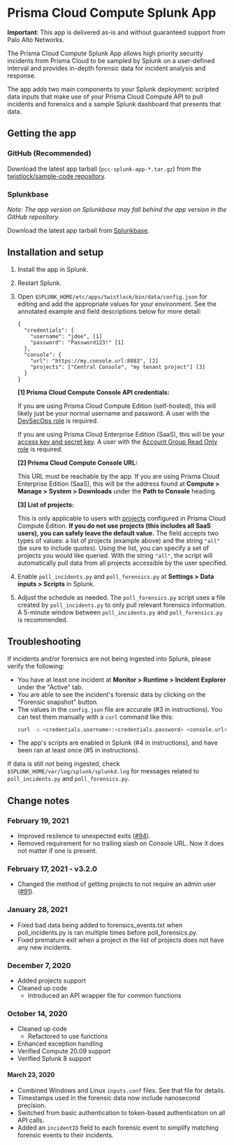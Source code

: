 # Prisma Cloud Compute Splunk App

**Important**: This app is delivered as-is and without guaranteed support from Palo Alto Networks.

The Prisma Cloud Compute Splunk App allows high priority security incidents from Prisma Cloud to be sampled by Splunk on a user-defined interval and provides in-depth forensic data for incident analysis and response.

The app adds two main components to your Splunk deployment: scripted data inputs that make use of your Prisma Cloud Compute API to pull incidents and forensics and a sample Splunk dashboard that presents that data.

## Getting the app
### GitHub (Recommended)
Download the latest app tarball (`pcc-splunk-app-*.tar.gz`) from the [twistlock/sample-code repository](https://github.com/twistlock/sample-code/tree/master/siem/splunk).

### Splunkbase
_Note: The app version on Splunkbase may fall behind the app version in the GitHub repository._

Download the latest app tarball from [Splunkbase](https://splunkbase.splunk.com/app/4555).

## Installation and setup

1. Install the app in Splunk.
2. Restart Splunk.
3. Open `$SPLUNK_HOME/etc/apps/twistlock/bin/data/config.json` for editing and add the appropriate values for your environment. See the annotated example and field descriptions below for more detail:
    ```
    {
      "credentials": {
        "username": "jdoe", [1]
        "password": "Password123!" [1]
      },
      "console": {
        "url": "https://my.console.url:8083", [2]
        "projects": ["Central Console", "my tenant project"] [3]
      }
    }
    ```

    **[1] Prisma Cloud Compute Console API credentials:**
    
    If you are using Prisma Cloud Compute Edition (self-hosted), this will likely just be your normal username and password. A user with the [DevSecOps role](https://docs.twistlock.com/docs/compute_edition/authentication/user_roles.html#devsecops-user) is required.
    
    If you are using Prisma Cloud Enterprise Edition (SaaS), this will be your [access key and secret key](https://docs.twistlock.com/docs/enterprise_edition/authentication/access_keys.html#provisioning-access-keys). A user with the [Account Group Read Only role](https://docs.twistlock.com/docs/enterprise_edition/authentication/prisma_cloud_user_roles.html#prisma-cloud-roles-to-compute-roles-mapping) is required.

    **[2] Prisma Cloud Compute Console URL:**
    
    This URL must be reachable by the app. If you are using Prisma Cloud Enterprise Edition (SaaS), this will be the address found at **Compute > Manage > System > Downloads** under the **Path to Console** heading.

    **[3] List of projects:**
    
    This is only applicable to users with [projects](https://docs.twistlock.com/docs/compute_edition/deployment_patterns/projects.html) configured in Prisma Cloud Compute Edition. **If you do not use projects (this includes all SaaS users), you can safely leave the default value.** The field accepts two types of values: a list of projects (example above) and the string `"all"` (be sure to include quotes). Using the list, you can specify a set of projects you would like queried. With the string `"all"`, the script will automatically pull data from all projects accessible by the user specified.

4. Enable `poll_incidents.py` and `poll_forensics.py` at **Settings > Data inputs > Scripts** in Splunk.

5. Adjust the schedule as needed. The `poll_forensics.py` script uses a file created by `poll_incidents.py` to only pull relevant forensics information. A 5-minute window between `poll_incidents.py` and `poll_forensics.py` is recommended.

## Troubleshooting
If incidents and/or forensics are not being ingested into Splunk, please verify the following:

- You have at least one incident at **Monitor > Runtime > Incident Explorer** under the "Active" tab.
- You are able to see the incident's forensic data by clicking on the "Forensic snapshot" button.
- The values in the `config.json` file are accurate (#3 in instructions). You can test them manually with a `curl` command like this:
    ```bash
    curl -u <credentials.username>:<credentials.password> <console.url>/api/v1/incidents
    ```
- The app's scripts are enabled in Splunk (#4 in instructions), and have been ran at least once (#5 in instructions).

If data is still not being ingested, check `$SPLUNK_HOME/var/log/splunk/splunkd.log` for messages related to `poll_incidents.py` and `poll_forensics.py`.

## Change notes
### February 19, 2021
- Improved resilence to unexpected exits ([#94](https://github.com/twistlock/sample-code/issues/94)).
- Removed requirement for no trailing slash on Console URL. Now it does not matter if one is present.

### February 17, 2021 - v3.2.0
- Changed the method of getting projects to not require an admin user ([#91](https://github.com/twistlock/sample-code/issues/91)).

### January 28, 2021
- Fixed bad data being added to forensics_events.txt when poll_incidents.py is ran multiple times before poll_forensics.py.
- Fixed premature exit when a project in the list of projects does not have any new incidents.

### December 7, 2020
- Added projects support
- Cleaned up code
  - Introduced an API wrapper file for common functions

### October 14, 2020
- Cleaned up code
  - Refactored to use functions
- Enhanced exception handling
- Verified Compute 20.09 support
- Verified Splunk 8 support

#### March 23, 2020
- Combined Windows and Linux `inputs.conf` files. See that file for details.
- Timestamps used in the forensic data now include nanosecond precision.
- Switched from basic authentication to token-based authentication on all API calls.
- Added an `incidentID` field to each forensic event to simplify matching forensic events to their incidents.
